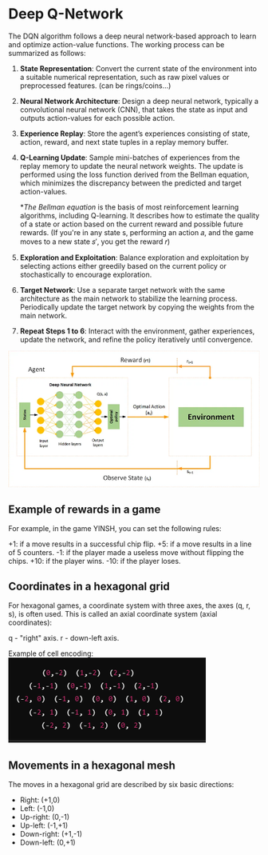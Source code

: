 # Deep Q-Network 

The DQN algorithm follows a deep neural network-based approach to learn and optimize action-value functions. The working process can be summarized as follows:

1. **State Representation**: Convert the current state of the environment into a suitable numerical representation, such as raw pixel values or preprocessed features. (can be rings/coins...)
2. **Neural Network Architecture**: Design a deep neural network, typically a convolutional neural network (CNN), that takes the state as input and outputs action-values for each possible action.
3. **Experience Replay**: Store the agent’s experiences consisting of state, action, reward, and next state tuples in a replay memory buffer.
4. **Q-Learning Update**: Sample mini-batches of experiences from the replay memory to update the neural network weights. The update is performed using the loss function derived from the Bellman equation, which minimizes the discrepancy between the predicted and target action-values. 

    **The Bellman equation* is the basis of most reinforcement learning algorithms, including Q-learning. It describes how to estimate the quality of a state or action based on the current reward and possible future rewards. (If you're in any state s, performing an action 𝑎, and the game moves to a new state 𝑠′, you get the reward 𝑟)

5. **Exploration and Exploitation**: Balance exploration and exploitation by selecting actions either greedily based on the current policy or stochastically to encourage exploration.

6. **Target Network**: Use a separate target network with the same architecture as the main network to stabilize the learning process. Periodically update the target network by copying the weights from the main network.

7. **Repeat Steps 1 to 6**: Interact with the environment, gather experiences, update the network, and refine the policy iteratively until convergence.

![alt text](image.png)

## Example of rewards in a game
For example, in the game YINSH, you can set the following rules:

+1: if a move results in a successful chip flip.
+5: if a move results in a line of 5 counters.
-1: if the player made a useless move without flipping the chips.
+10: if the player wins.
-10: if the player loses.

## Coordinates in a hexagonal grid
For hexagonal games, a coordinate system with three axes, the axes (q, r, s), is often used. This is called an axial coordinate system (axial coordinates):

q  - "right" axis.
r - down-left axis.

Example of cell encoding:
![alt text](image-1.png)

## Movements in a hexagonal mesh
The moves in a hexagonal grid are described by six basic directions:

* Right: (+1,0)
* Left: (-1,0)
* Up-right: (0,-1)
* Up-left: (-1,+1)
* Down-right: (+1,-1)
* Down-left:  (0,+1)
